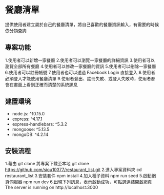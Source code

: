 # 餐廳清單 

提供使用者建立屬於自己的餐廳清單，將自己喜歡的餐廳資訊輸入，有需要的時候依分類查詢

## 專案功能

1.使用者可以新增一家餐廳
2.使用者可以瀏覽一家餐廳的詳細資訊
3.使用者可以瀏覽全部所有餐廳
4.使用者可以修改一家餐廳的資訊
5.使用者可以刪除一家餐廳
6.使用者可以註冊帳號
7.使用者也可以透過 Facebook Login 直接登入
8.使用者必須登入才能使用餐廳清單
9.使用者登出、註冊失敗、或登入失敗時，使用者都會在畫面上看到正確而清楚的系統訊息

## 建置環境

* node.js: ^10.15.0
* express: ^4.17.1
* express-handlebars: ^5.3.2
* mongoose: ^5.13.5
* mongoDB: ^4.2.14

## 安裝流程

1.藉由 git clone 將專案下載至本地
git clone https://github.com/siou10377/restaurant_list.git
2.進入專案資料夾
cd restaurant_list
3.安裝套件
npm install
4.加入種子資料
npm run seed
5.啟動網頁伺服器
npm run dev
6.出現下列訊息，表示啟動成功，可點選連結開啟網頁
The server is running on http://localhost:3000
